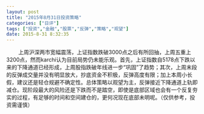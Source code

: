 ```yaml
---
layout: post
title: "2015年8月31日投资策略"
categories: ["日评"]
tags: ["投资","金融","股票","反弹","策略","观望"]
date: 2015-8-31 8:32:35
---
```

&nbsp;&nbsp;&nbsp;&nbsp;&nbsp;&nbsp;&nbsp;&nbsp;上周沪深两市宽幅震荡，上证指数跌破3000点之后有所回抽，上周五重上3200点，然而karchi认为目前局势仍未能乐观。首先，上证指数自5178点下跌以来的下降通道已经形成，上周股指跌破年线进一步“巩固”了趋势；其次，上周末段的反弹成交量并没有明显放大，抄底资金不积极，反弹高度有限；加上本周小长假，建议还是轻仓规避不确定性。总体策略以观望为主，反弹接近下降通道上轨即减仓。现阶段最大的风险还是下跌而不是踏空，即使是底部区域也会有一个反复夯实的过程，有足够的时间和空间建仓的，更何况现在底部未明呢。（仅供参考，投资需谨慎）
